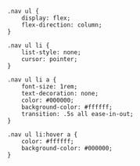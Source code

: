     .nav ul {
        display: flex;
        flex-direction: column;
    }

    .nav ul li {
        list-style: none;
        cursor: pointer;
    }

    .nav ul li a {
        font-size: 1rem;
        text-decoration: none;
        color: #000000;
        background-color: #ffffff;
        transition: .5s all ease-in-out;
    }
    
    .nav ul li:hover a {
        color: #ffffff;
        background-color: #000000;
    }